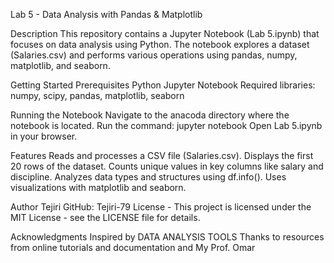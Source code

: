 Lab 5 - Data Analysis with Pandas & Matplotlib

Description
This repository contains a Jupyter Notebook (Lab 5.ipynb) that focuses on data analysis using Python. The notebook explores a dataset (Salaries.csv) and performs various operations using pandas, numpy, matplotlib, and seaborn.

Getting Started
Prerequisites
Python 
Jupyter Notebook
Required libraries: numpy, scipy, pandas, matplotlib, seaborn

Running the Notebook
Navigate to the anacoda directory where the notebook is located.
Run the command:
jupyter notebook
Open Lab 5.ipynb in your browser.

Features
Reads and processes a CSV file (Salaries.csv).
Displays the first 20 rows of the dataset.
Counts unique values in key columns like salary and discipline.
Analyzes data types and structures using df.info().
Uses visualizations with matplotlib and seaborn.

Author
Tejiri
GitHub: Tejiri-79
License - This project is licensed under the MIT License - see the LICENSE file for details.

Acknowledgments
Inspired by DATA ANALYSIS TOOLS 
Thanks to resources from online tutorials and documentation and My Prof. Omar

